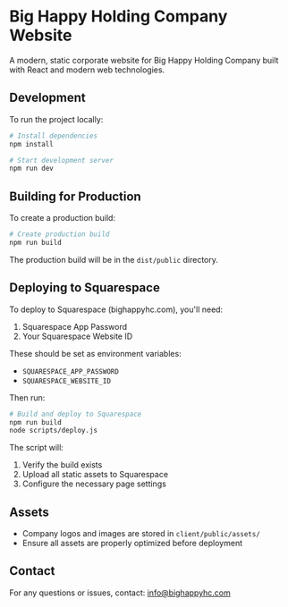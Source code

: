 # Big Happy Holding Company Website

A modern, static corporate website for Big Happy Holding Company built with React and modern web technologies.

## Development

To run the project locally:

```bash
# Install dependencies
npm install

# Start development server
npm run dev
```

## Building for Production

To create a production build:

```bash
# Create production build
npm run build
```

The production build will be in the `dist/public` directory.

## Deploying to Squarespace

To deploy to Squarespace (bighappyhc.com), you'll need:

1. Squarespace App Password
2. Your Squarespace Website ID

These should be set as environment variables:
- `SQUARESPACE_APP_PASSWORD`
- `SQUARESPACE_WEBSITE_ID`

Then run:

```bash
# Build and deploy to Squarespace
npm run build
node scripts/deploy.js
```

The script will:
1. Verify the build exists
2. Upload all static assets to Squarespace
3. Configure the necessary page settings

## Assets

- Company logos and images are stored in `client/public/assets/`
- Ensure all assets are properly optimized before deployment

## Contact

For any questions or issues, contact: info@bighappyhc.com